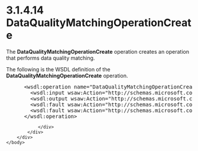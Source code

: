 <html dir="LTR" xmlns:mshelp="http://msdn.microsoft.com/mshelp" xmlns:ddue="http://ddue.schemas.microsoft.com/authoring/2003/5" xmlns:xlink="http://www.w3.org/1999/xlink" xmlns:tool="http://www.microsoft.com/tooltip">
    <head>
        <meta http-equiv="Content-Type" content="text/html; CHARSET=utf-8"></meta>
        <meta name="save" content="history"></meta>
        <title>3.1.4.14 DataQualityMatchingOperationCreate</title>
        <xml>
            <mshelp:toctitle title="3.1.4.14 DataQualityMatchingOperationCreate"></mshelp:toctitle>
            <mshelp:rltitle title="[MS-SSMDSWS-15]: DataQualityMatchingOperationCreate"></mshelp:rltitle>
            <mshelp:keyword index="A" term="d65f073e-4710-4aee-9cb4-184cc680ae19"></mshelp:keyword>
            <mshelp:attr name="DCSext.ContentType" value="open specification"></mshelp:attr>
            <mshelp:attr name="AssetID" value="d65f073e-4710-4aee-9cb4-184cc680ae19"></mshelp:attr>
            <mshelp:attr name="TopicType" value="kbRef"></mshelp:attr>
            <mshelp:attr name="DCSext.Title" value="[MS-SSMDSWS-15]: DataQualityMatchingOperationCreate" />
        </xml>
    </head>
    <body>
        <div id="header">
            <h1 class="heading">3.1.4.14 DataQualityMatchingOperationCreate</h1>
        </div>
        <div id="mainSection">
            <div id="mainBody">
                <div id="allHistory" class="saveHistory"></div>
                <div id="sectionSection0" class="section" name="collapseableSection">
                    

<p>The <b>DataQualityMatchingOperationCreate</b> operation
creates an operation that performs data quality matching.</p>

<p>The following is the WSDL definition of the <b>DataQualityMatchingOperationCreate</b>
operation.</p>

<dl>
<dd>
<div><pre> &lt;wsdl:operation name=&quot;DataQualityMatchingOperationCreate&quot; xmlns:wsdl=&quot;http://schemas.xmlsoap.org/wsdl/&quot;&gt;
   &lt;wsdl:input wsaw:Action=&quot;http://schemas.microsoft.com/sqlserver/masterdataservices/2009/09/IService/DataQualityMatchingOperationCreate&quot; name=&quot;DataQualityMatchingOperationCreateRequest&quot; message=&quot;tns:DataQualityMatchingOperationCreateRequest&quot; xmlns:wsaw=&quot;http://www.w3.org/2006/05/addressing/wsdl&quot; /&gt;
   &lt;wsdl:output wsaw:Action=&quot;http://schemas.microsoft.com/sqlserver/masterdataservices/2009/09/IService/DataQualityMatchingOperationCreateResponse&quot; name=&quot;DataQualityOperationCreateResponse&quot; message=&quot;tns:DataQualityOperationCreateResponse&quot; xmlns:wsaw=&quot;http://www.w3.org/2006/05/addressing/wsdl&quot; /&gt;
   &lt;wsdl:fault wsaw:Action=&quot;http://schemas.microsoft.com/sqlserver/masterdataservices/2009/09/IService/DataQualityMatchingOperationCreateSkuNotSupportedMessageFault&quot; name=&quot;SkuNotSupportedMessageFault&quot; message=&quot;tns:IService_DataQualityMatchingOperationCreate_SkuNotSupportedMessageFault_FaultMessage&quot; xmlns:wsaw=&quot;http://www.w3.org/2006/05/addressing/wsdl&quot; /&gt;
   &lt;wsdl:fault wsaw:Action=&quot;http://schemas.microsoft.com/sqlserver/masterdataservices/2009/09/IService/DataQualityMatchingOperationCreateEditionExpiredMessageFault&quot; name=&quot;EditionExpiredMessageFault&quot; message=&quot;tns:IService_DataQualityMatchingOperationCreate_EditionExpiredMessageFault_FaultMessage&quot; xmlns:wsaw=&quot;http://www.w3.org/2006/05/addressing/wsdl&quot; /&gt;
 &lt;/wsdl:operation&gt;
</pre></div>
</dd></dl>


                </div>
            </div>
        </div>
    </body>
</html>